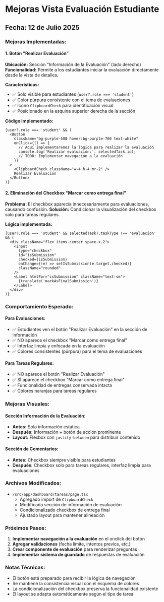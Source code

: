 # Mejoras Vista Evaluación Estudiante

## Fecha: 12 de Julio 2025

### Mejoras Implementadas:

#### 1. **Botón "Realizar Evaluación"**
**Ubicación:** Sección "Información de la Evaluación" (lado derecho)
**Funcionalidad:** Permite a los estudiantes iniciar la evaluación directamente desde la vista de detalles.

**Características:**
- ✅ Solo visible para estudiantes (`user?.role === 'student'`)
- ✅ Color púrpura consistente con el tema de evaluaciones
- ✅ Ícono `ClipboardCheck` para identificación visual
- ✅ Posicionado en la esquina superior derecha de la sección

**Código implementado:**
```tsx
{user?.role === 'student' && (
  <Button 
    className="bg-purple-600 hover:bg-purple-700 text-white"
    onClick={() => {
      // Aquí implementaremos la lógica para realizar la evaluación
      console.log('Realizar evaluación:', selectedTask.id);
      // TODO: Implementar navegación a la evaluación
    }}
  >
    <ClipboardCheck className="w-4 h-4 mr-2" />
    Realizar Evaluación
  </Button>
)}
```

#### 2. **Eliminación del Checkbox "Marcar como entrega final"**
**Problema:** El checkbox aparecía innecesariamente para evaluaciones, causando confusión.
**Solución:** Condicionar la visualización del checkbox solo para tareas regulares.

**Lógica implementada:**
```tsx
{user?.role === 'student' && selectedTask?.taskType !== 'evaluacion' && (
  <div className="flex items-center space-x-2">
    <input
      type="checkbox"
      id="isSubmission"
      checked={isSubmission}
      onChange={(e) => setIsSubmission(e.target.checked)}
      className="rounded"
    />
    <Label htmlFor="isSubmission" className="text-sm">
      {translate('markAsFinalSubmission')}
    </Label>
  </div>
)}
```

### Comportamiento Esperado:

#### **Para Evaluaciones:**
- ✅ Estudiantes ven el botón "Realizar Evaluación" en la sección de información
- ✅ NO aparece el checkbox "Marcar como entrega final"
- ✅ Interfaz limpia y enfocada en la evaluación
- ✅ Colores consistentes (púrpura) para el tema de evaluaciones

#### **Para Tareas Regulares:**
- ✅ NO aparece el botón "Realizar Evaluación"
- ✅ SÍ aparece el checkbox "Marcar como entrega final"
- ✅ Funcionalidad de entregas conservada intacta
- ✅ Colores naranjas para tareas regulares

### Mejoras Visuales:

#### **Sección Información de la Evaluación:**
- **Antes:** Solo información estática
- **Después:** Información + botón de acción prominente
- **Layout:** Flexbox con `justify-between` para distribuir contenido

#### **Sección de Comentarios:**
- **Antes:** Checkbox siempre visible para estudiantes
- **Después:** Checkbox solo para tareas regulares, interfaz limpia para evaluaciones

### Archivos Modificados:
- `/src/app/dashboard/tareas/page.tsx`
  - Agregado import de `ClipboardCheck`
  - Modificada sección de información de evaluación
  - Condicionalizado checkbox de entrega final
  - Ajustado layout para mantener alineación

### Próximos Pasos:
1. **Implementar navegación a la evaluación** en el onclick del botón
2. **Agregar validaciones** (fecha límite, intentos previos, etc.)
3. **Crear componente de evaluación** para renderizar preguntas
4. **Implementar sistema de guardado** de respuestas de evaluación

### Notas Técnicas:
- El botón está preparado para recibir la lógica de navegación
- Se mantiene la consistencia visual con el esquema de colores
- La condicionalización del checkbox preserva la funcionalidad existente
- El layout se adapta automáticamente según el tipo de tarea
